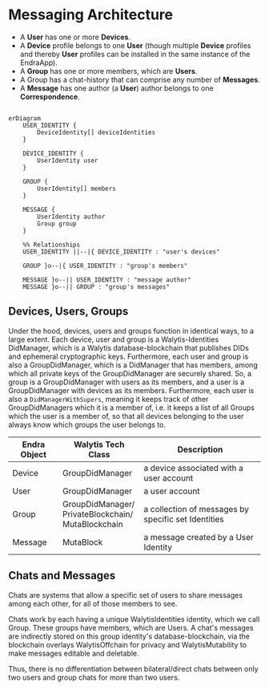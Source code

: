 # Messaging Architecture

- A **User** has one or more **Devices**.
- A **Device** profile belongs to one **User** (though multiple **Device** profiles and thereby **User** profiles can be installed in the same instance of the EndraApp).
- A **Group** has one or more members, which are **Users**.
- A Group has a chat-history that can comprise any number of **Messages**.
- A **Message** has one author (a **User**) author belongs to one **Correspondence**.

```mermaid

erDiagram
    USER_IDENTITY {
        DeviceIdentity[] deviceIdentities
    }

    DEVICE_IDENTITY {
        UserIdentity user
    }

    GROUP {
        UserIdentity[] members
    }

    MESSAGE {
        UserIdentity author
        Group group
    }

    %% Relationships
    USER_IDENTITY ||--|{ DEVICE_IDENTITY : "user's devices"

    GROUP }o--|{ USER_IDENTITY : "group's members"

    MESSAGE }o--|| USER_IDENTITY : "message author"
    MESSAGE }o--|| GROUP : "group's messages"
```


## Devices, Users, Groups

Under the hood, devices, users and groups function in identical ways, to a large extent.
Each device, user and group is a Walytis-Identities DidManager, which is a Walytis database-blockchain that publishes DIDs and ephemeral cryptographic keys.
Furthermore, each user and group is also a GroupDidManager, which is a DidManager that has members, among which all private keys of the GroupDidManager are securely shared. 
So, a group is a GroupDidManager with users as its members, and a user is a GroupDidManager with devices as its members.
Furthermore, each user is also a `DidManagerWithSupers`, meaning it keeps track of other GroupDidManagers which it is a member of, i.e. it keeps a list of all Groups which the user is a member of, so that all devices belonging to the user always know which groups the user belongs to. 

| Endra Object | Walytis Tech Class                                       | Description                                         |
| ------------ | -------------------------------------------------------- | --------------------------------------------------- |
| Device       | GroupDidManager                                          | a device associated with a user account             |
| User         | GroupDidManager                                          | a user account                                      |
| Group        | GroupDidManager/<br>PrivateBlockchain/<br>MutaBlockchain | a collection of messages by specific set Identities |
| Message      | MutaBlock                                                | a message created by a User Identity                |

## Chats and Messages

Chats are systems that allow a specific set of users to share messages among each other, for all of those members to see.

Chats work by each having a unique WalytisIdentities identity, which we call Group.
These groups have members, which are Users.
A chat's messages are indirectly stored on this group identity's database-blockchain, via the blockchain overlays WalytisOffchain for privacy and WalytisMutability to make messages editable and deletable.

Thus, there is no differentiation between bilateral/direct chats between only two users and group chats for more than two users.